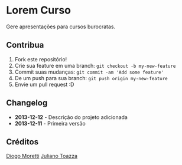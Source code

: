 # Lorem Curso
 
Gere apresentações para cursos burocratas.
 
## Contribua
 
1. Fork este repositório!
2. Crie sua feature em uma branch: `git checkout -b my-new-feature`
3. Commit suas mudanças: `git commit -am 'Add some feature'`
4. De um push para sua branch: `git push origin my-new-feature`
5. Envie um pull request :D
 
## Changelog

* **2013-12-12** - Descrição do projeto adicionada
* **2013-12-11** - Primeira versão
 
## Créditos

[Diogo Moretti](https://github.com/diogomoretti)
[Juliano Toazza](https://github.com/toazza)
